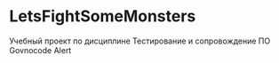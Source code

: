 # LetsFightSomeMonsters
Учебный проект по дисциплине Тестирование и сопровождение ПО
Govnocode Alert

